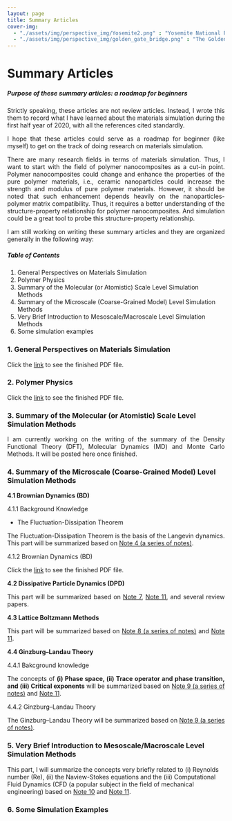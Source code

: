 ```yaml
---
layout: page
title: Summary Articles
cover-img: 
  - "./assets/img/perspective_img/Yosemite2.png" : "Yosemite National Park , Jun 2016"
  - "./assets/img/perspective_img/golden_gate_bridge.png" : "The Golden Gate Bridge @San Francisco, May 2017"
---
```


# Summary Articles
<p style="text-align: justify"> </p>
<p style="text-align: justify"> </p>

##### Purpose of these summary articles: a roadmap for beginners

<p style="text-align: justify"> Strictly speaking, these articles are not review articles. Instead, I wrote this them to record what I have learned about the materials simulation during the first half year of 2020, with all the references cited standardly.

<p style="text-align: justify"> I hope that these articles could serve as a roadmap for beginner (like myself) to get on the track of doing research on materials simulation. </p>

<p style="text-align: justify"> There are many research fields in terms of materials simulation. Thus, I want to start with the field of polymer nanocomposites as a cut-in point. Polymer nanocomposites could change and enhance the properties of the pure polymer materials, i.e., ceramic nanoparticles could increase the strength and modulus of pure polymer materials. However, it should be noted that such enhancement depends heavily on the nanoparticles-polymer matrix compatibility. Thus, it requires a better understanding of the structure-property relationship for polymer nanocomposites. And simulation could be a great tool to probe this structure-property relationship. </p>

<p style="text-align: justify"> I am still working on writing these summary articles and they are organized generally in the following way: </p>

##### Table of Contents

1. General Perspectives on Materials Simulation
2. Polymer Physics
3. Summary of the Molecular (or Atomistic) Scale Level Simulation Methods
4. Summary of the Microscale (Coarse-Grained Model) Level Simulation Methods
5. Very Brief Introduction to Mesoscale/Macroscale Level Simulation Methods
6. Some simulation examples

<p style="text-align: justify"> </p>

### 1. General Perspectives on Materials Simulation
<p style="text-align: justify"> Click the <a href="https://drive.google.com/file/d/1kDah1F-wAiLNm8QHEpMBobOn7I9p0jaz/view?usp=sharing">link</a> to see the finished PDF file. </p>

<p style="text-align: justify"> </p>

### 2. Polymer Physics
<p style="text-align: justify"> Click the <a href="https://drive.google.com/file/d/1PLAWguHrLTZ6jn2sdAVnEYv-bd2dI-r6/view?usp=sharing">link</a> to see the finished PDF file. </p>

<p style="text-align: justify"> </p>

### 3. Summary of the Molecular (or Atomistic) Scale Level Simulation Methods
<p style="text-align: justify"> I am currently working on the writing of the summary of the Density Functional Theory (DFT), Molecular Dynamics (MD) and Monte Carlo Methods. It will be posted here once finished. </p>

<p style="text-align: justify"> </p>

### 4. Summary of the Microscale (Coarse-Grained Model) Level Simulation Methods
**4.1 Brownian Dynamics (BD)**

4.1.1 Background Knowledge
* <p style="text-align: justify"> The Fluctuation-Dissipation Theorem </p>
<p style="text-align: justify"> The Fluctuation-Dissipation Theorem is the basis of the Langevin dynamics. This part will be summarized based on <a href="https://drive.google.com/drive/folders/198Q3xKglre_yNkWnau_A_4KK9t9ybcp0?usp=sharing">Note 4 (a series of notes)</a>. </p>

<p style="text-align: justify"> </p>

4.1.2 Brownian Dynamics (BD)
<p style="text-align: justify"> Click the <a href="https://drive.google.com/file/d/1ohz_ZVlydgGSDZZF2zYL934YFq2ttYSt/view?usp=sharing">link</a> to see the finished PDF file. </p>

<p style="text-align: justify"> </p>

**4.2 Dissipative Particle Dynamics (DPD)**
<p style="text-align: justify"> This part will be summarized based on <a href="https://drive.google.com/file/d/1zHPnoG_ifda7WFq5lECKJAb2ZBPtkNQO/view?usp=sharing">Note 7</a>, <a href="https://drive.google.com/file/d/1mknpAKVLXZ2P007IlklXQD7ccbgKdilX/view?usp=sharing">Note 11</a>, and several review papers. </p>

<p style="text-align: justify"> </p>

**4.3 Lattice Boltzmann Methods**
<p style="text-align: justify"> This part will be summarized based on <a href="https://drive.google.com/drive/folders/107L-JYqCPOddcQ3E0qHeuIz5OA7Ayb5L?usp=sharing">Note 8 (a series of notes)</a> and <a href="https://drive.google.com/file/d/1mknpAKVLXZ2P007IlklXQD7ccbgKdilX/view?usp=sharing">Note 11</a>. </p>

<p style="text-align: justify"> </p>

**4.4 Ginzburg–Landau Theory**

4.4.1 Bakcground knowledge
<p style="text-align: justify"> The concepts of <b>(i) Phase space, (ii) Trace operator and phase transition, and (iii) Critical exponents</b> will be summarized based on <a href="https://drive.google.com/drive/folders/1xk27urM1dFVMYPSYagm1ps2MIpxQBQk5?usp=sharing">Note 9 (a series of notes)</a> and <a href="https://drive.google.com/file/d/1mknpAKVLXZ2P007IlklXQD7ccbgKdilX/view?usp=sharing">Note 11</a>. </p>

4.4.2 Ginzburg–Landau Theory
<p style="text-align: justify"> The Ginzburg–Landau Theory will be summarized based on <a href="https://drive.google.com/drive/folders/1xk27urM1dFVMYPSYagm1ps2MIpxQBQk5?usp=sharing">Note 9 (a series of notes)</a>. </p>
<p style="text-align: justify"> </p>

### 5. Very Brief Introduction to Mesoscale/Macroscale Level Simulation Methods
This part, I will summarize the concepts very briefly related to (i) Reynolds number (Re), (ii) the Naview-Stokes equations and the (iii) Computational Fluid Dynamics (CFD (a popular subject in the field of mechanical engineering) based on <a href="https://drive.google.com/file/d/1gI_B-gzNL3P3xuXzXAO9uvvM9_g0sYMv/view?usp=sharing">Note 10</a> and <a href="https://drive.google.com/file/d/1mknpAKVLXZ2P007IlklXQD7ccbgKdilX/view?usp=sharing">Note 11</a>.

<p style="text-align: justify"> </p>

### 6. Some Simulation Examples
